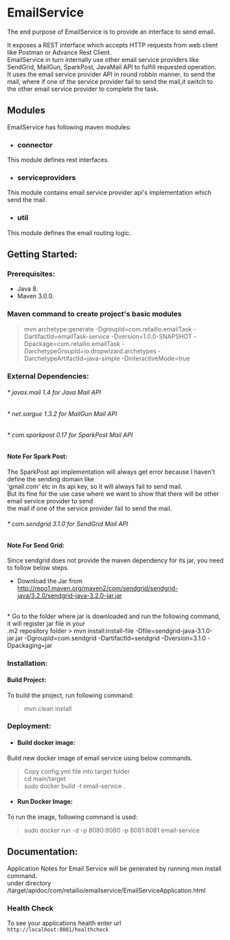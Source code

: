 # EmailService

The end purpose of EmailService is to provide an interface to send email.

It exposes a REST interface which accepts HTTP requests from web client like Postman or Advance Rest Client.
<br>
EmailService in turn internally use other email service providers like SendGrid, MailGun, SparkPost, JavaMail API to fulfill requested operation.
<br>
It uses the email service provider API in round robbin manner, to send the mail, where if one of the 
service provider fail to send the mail,it switch to the other email service provider to complete the task. 

## Modules
EmailService has following maven modules:

* ### connector
This module defines rest interfaces.

* ### serviceproviders
This module contains email service provider api's implementation which send the mail.

* ### util
This module defines the email routing logic.


## Getting Started:

### Prerequisites:

* Java 8.<br/>
* Maven 3.0.0.<br/>

### Maven command to create project's basic  modules 
> mvn archetype:generate -DgroupId=com.retailio.emailTask -DartifactId=emailTask-service -Dversion=1.0.0-SNAPSHOT -Dpackage=com.retailio.emailTask -DarchetypeGroupId=io.dropwizard.archetypes -DarchetypeArtifactId=java-simple -DinteractiveMode=true

### External Dependencies:
###### * javax.mail 1.4 for Java Mail API <br>
###### * net.sargue 1.3.2  for MailGun Mail API <br>
###### * com.sparkpost 0.17 for SparkPost Mail API
#### Note For Spark Post:
The SparkPost api implementation will always get error because I haven't define the sending domain like <br> 
 'gmail.com' etc in its api key, so it will always fail to send mail.
<br>
But its fine for the use case where we want to show that there will be other email service provider to send <br>
the mail  if one of the service provider fail to send the mail. 
<br>
###### * com.sendgrid 3.1.0 for SendGrid Mail API

#### Note For Send Grid:
Since sendgrid does not provide the maven dependency for its jar, you need to follow below steps.
<br>
* Download the Jar from 
    http://repo1.maven.org/maven2/com/sendgrid/sendgrid-java/3.2.0/sendgrid-java-3.2.0-jar.jar 
<br>
* Go to the folder where jar is downloaded and run the following command, it will register jar file in your <br>
.m2 repository folder
    > mvn install:install-file -Dfile=sendgrid-java-3.1.0-jar.jar -DgroupId=com.sendgrid -DartifactId=sendgrid -Dversion=3.1.0 -Dpackaging=jar 
 

### Installation:


#### Build Project:
To build the project, run following command:
> mvn clean install

### Deployment:

* #### Build docker image:
Build new docker image of email service using below commands.<br/>
> Copy config.yml file into target folder <br/>
> cd main/target<br/>
> sudo docker build -t email-service . <br/>

* #### Run Docker Image:
To run the image, following command is used:<br/>
>  sudo docker run -d -p 8080:8080 -p 8081:8081  email-service

## Documentation:

Application Notes for Email Service will be generated by running mvn install command.<br>
under directory /target/apidoc/com/retailio/emailservice/EmailServiceApplication.html

### Health Check
To see your applications health enter url `http://localhost:8081/healthcheck`

